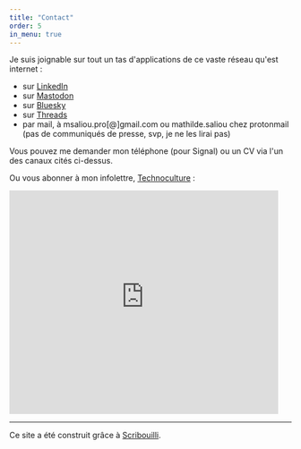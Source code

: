 ```yaml
---
title: "Contact"
order: 5
in_menu: true
---
```

Je suis joignable sur tout un tas d'applications de ce vaste réseau qu'est internet&nbsp;:
- sur [LinkedIn](https://www.linkedin.com/in/mathildesaliou/)
- sur [Mastodon](https://piaille.fr/@mathildesaliou)
- sur [Bluesky](https://bsky.app/profile/mathildesaliou.bsky.social)
- sur [Threads](https://www.threads.net/@mathildsl)
- par mail, à msaliou.pro[@]gmail.com ou mathilde.saliou chez protonmail (pas de communiqués de presse, svp, je ne les lirai pas)

Vous pouvez me demander mon téléphone (pour Signal) ou un CV via l'un des canaux cités ci-dessus.

Ou vous abonner à mon infolettre, [Technoculture](https://technoculture.kessel.media/posts) : 

<iframe
  src="https://technoculture.kessel.media/iframe" width="480" height="400"
  frameborder="0"
  scrolling="no"
>
</iframe>

____

Ce site a été construit grâce à [Scribouilli](https://scribouilli.org/). 